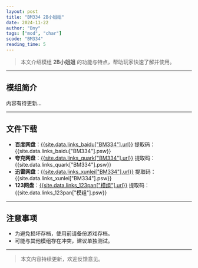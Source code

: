 ```yaml
---
layout: post
title: "BM334 2B小姐姐"
date: 2024-11-22
author: "Bny"
tags: ["mod", "char"]
scode: "BM334"
reading_time: 5
---
```


> 本文介绍模组 **2B小姐姐** 的功能与特点，帮助玩家快速了解并使用。

---

## 模组简介

内容有待更新...

---

## 文件下载
- **百度网盘**：[{{site.data.links_baidu["BM334"].url}}]({{site.data.links_baidu["BM334"].url}}) 提取码：{{site.data.links_baidu["BM334"].psw}}
- **夸克网盘**：[{{site.data.links_quark["BM334"].url}}]({{site.data.links_quark["BM334"].url}}) 提取码：{{site.data.links_quark["BM334"].psw}}
- **迅雷网盘**：[{{site.data.links_xunlei["BM334"].url}}]({{site.data.links_xunlei["BM334"].url}}) 提取码：{{site.data.links_xunlei["BM334"].psw}}
- **123网盘**：[{{site.data.links_123pan["模组"].url}}]({{site.data.links_123pan["模组"].url}}) 提取码：{{site.data.links_123pan["模组"].psw}}

---

## 注意事项
- 为避免损坏存档，使用前请备份游戏存档。
- 可能与其他模组存在冲突，建议单独测试。

---

> 本文内容持续更新，欢迎反馈意见。
